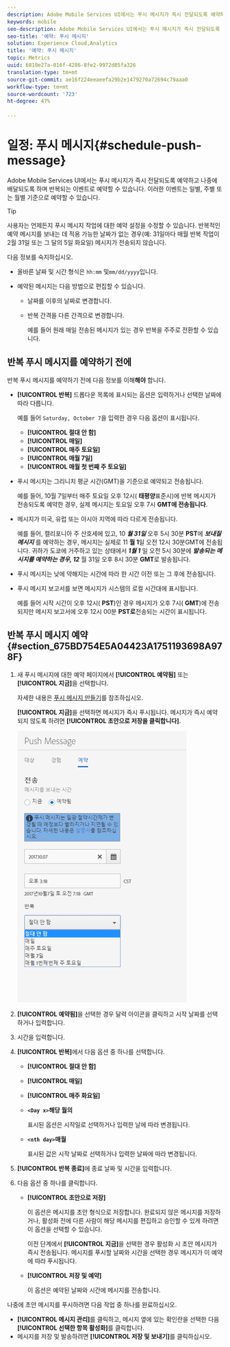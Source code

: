 ```yaml
---
description: Adobe Mobile Services UI에서는 푸시 메시지가 즉시 전달되도록 예약하고 나중에 배달되도록 하며 반복되는 이벤트로 예약할 수 있습니다. 이러한 이벤트는 일별, 주별 또는 월별 기준으로 예약할 수 있습니다.
keywords: mobile
seo-description: Adobe Mobile Services UI에서는 푸시 메시지가 즉시 전달되도록 예약하고 나중에 배달되도록 하며 반복되는 이벤트로 예약할 수 있습니다. 이러한 이벤트는 일별, 주별 또는 월별 기준으로 예약할 수 있습니다.
seo-title: '예약: 푸시 메시지'
solution: Experience Cloud,Analytics
title: '예약: 푸시 메시지'
topic: Metrics
uuid: 6810e27a-016f-4286-8fe2-9972d85fa326
translation-type: tm+mt
source-git-commit: ae16f224eeaeefa29b2e1479270a72694c79aaa0
workflow-type: tm+mt
source-wordcount: '723'
ht-degree: 47%

---
```



# 일정: 푸시 메시지{#schedule-push-message}

Adobe Mobile Services UI에서는 푸시 메시지가 즉시 전달되도록 예약하고 나중에 배달되도록 하며 반복되는 이벤트로 예약할 수 있습니다. 이러한 이벤트는 일별, 주별 또는 월별 기준으로 예약할 수 있습니다.

>[!TIP]
>
>사용자는 언제든지 푸시 메시지 작업에 대한 예약 설정을 수정할 수 있습니다. 반복적인 예약 메시지를 보내는 데 적용 가능한 날짜가 없는 경우(예: 31일마다 매월 반복 작업이 2월 31일 또는 그 달의 5일 화요일) 메시지가 전송되지 않습니다.

다음 정보를 숙지하십시오.

* 올바른 날짜 및 시간 형식은 `hh:mm` 및`mm/dd/yyyy`입니다.

* 예약된 메시지는 다음 방법으로 편집할 수 있습니다.

   * 날짜를 이후의 날짜로 변경합니다.
   * 반복 간격을 다른 간격으로 변경합니다.

      예를 들어 원래 매일 전송된 메시지가 있는 경우 반복을 주주로 전환할 수 있습니다.

## 반복 푸시 메시지를 예약하기 전에

반복 푸시 메시지를 예약하기 전에 다음 정보를 이해&#x200B;**해야** 합니다.

* **[!UICONTROL 반복]** 드롭다운 목록에 표시되는 옵션은 입력하거나 선택한 날짜에 따라 다릅니다.

   예를 들어 `Saturday, October 7`을 입력한 경우 다음 옵션이 표시됩니다.

   * **[!UICONTROL 절대 안 함]**
   * **[!UICONTROL 매일]**
   * **[!UICONTROL 매주 토요일]**
   * **[!UICONTROL 매월 7일]**
   * **[!UICONTROL 매월 첫 번째 주 토요일]**

* 푸시 메시지는 그리니치 평균 시간(GMT)을 기준으로 예약되고 전송됩니다.

   예를 들어, 10월 7일부터 매주 토요일 오후 12시( **태평양**&#x200B;표준시)에 반복 메시지가 전송되도록 예약한 경우, 실제 메시지는 토요일 오후 7시 **GMT에 전송됩니다**.
* 메시지가 미국, 유럽 또는 아시아 지역에 따라 다르게 전송됩니다.

   예를 들어, 캘리포니아 주 산호세에 있고, 10 ***월 31일*** 오후 5시 30분 **PST**&#x200B;에 ***보내질 메시지*** 를 예약하는 경우, 메시지는 실제로 11 **월 1**&#x200B;일 오전 12시 30분GMT에 전송됩니다. 귀하가 도쿄에 거주하고 있는 상태에서 ***1월 1*** 일 오전 5시 30분에 ***발송되는 메시지를 예약하는 경우, 12*** 월 31일 오후 8시 30분 **GMT**&#x200B;로 발송됩니다.
* 푸시 메시지는 낮에 약해지는 시간에 따라 한 시간 이전 또는 그 후에 전송됩니다.
* 푸시 메시지 보고서를 보면 메시지가 시스템의 로컬 시간대에 표시됩니다.

   예를 들어 시작 시간이 오후 12시( **PST**)인 경우 메시지가 오후 7시( **GMT**)에 전송되지만 메시지 보고서에 오후 12시 00분 **PST로**&#x200B;전송되는 시간이 표시됩니다.

## 반복 푸시 메시지 예약 {#section_675BD754E5A04423A1751193698A978F}

1. 새 푸시 메시지에 대한 예약 페이지에서 **[!UICONTROL 예약됨]** 또는 **[!UICONTROL 지금]**&#x200B;을 선택합니다.

   자세한 내용은 [푸시 메시지 만들기](/help/using/in-app-messaging/t-create-push-message/t-create-push-message.md)를 참조하십시오.

   **[!UICONTROL 지금]**&#x200B;을 선택하면 메시지가 즉시 푸시됩니다. 메시지가 즉시 예약되지 않도록 하려면 **[!UICONTROL 초안으로 저장을 클릭합니다]**.

   ![](assets/schedule-push-message.png)

1. **[!UICONTROL 예약됨]**&#x200B;을 선택한 경우 달력 아이콘을 클릭하고 시작 날짜를 선택하거나 입력합니다.
1. 시간을 입력합니다. 
1. **[!UICONTROL 반복]**&#x200B;에서 다음 옵션 중 하나를 선택합니다.

   * **[!UICONTROL 절대 안 함]**
   * **[!UICONTROL 매일]**
   * **[!UICONTROL 매주 화요일]**
   * **`<Day x>`해당 월의**

      표시된 옵션은 시작일로 선택하거나 입력한 날에 따라 변경됩니다.
   * **`<nth day>`매월**

      표시된 값은 시작 날짜로 선택하거나 입력한 날짜에 따라 변경됩니다.

1. **[!UICONTROL 반복 종료]**&#x200B;에 종료 날짜 및 시간을 입력합니다.
1. 다음 옵션 중 하나를 클릭합니다.

   * **[!UICONTROL 초안으로 저장]**

      이 옵션은 메시지를 초안 형식으로 저장합니다. 완료되지 않은 메시지를 저장하거나, 활성화 전에 다른 사람이 해당 메시지를 편집하고 승인할 수 있게 하려면 이 옵션을 선택할 수 있습니다.

      이전 단계에서 **[!UICONTROL 지금]**&#x200B;을 선택한 경우 활성화 시 초안 메시지가 즉시 전송됩니다. 메시지를 푸시할 날짜와 시간을 선택한 경우 메시지가 이 예약에 따라 푸시됩니다.

   * **[!UICONTROL 저장 및 예약]**

      이 옵션은 예약된 날짜와 시간에 메시지를 전송합니다.

나중에 초안 메시지를 푸시하려면 다음 작업 중 하나를 완료하십시오.

* **[!UICONTROL 메시지 관리]**&#x200B;를 클릭하고, 메시지 옆에 있는 확인란을 선택한 다음 **[!UICONTROL 선택한 항목 활성화]**&#x200B;를 클릭합니다.
* 메시지를 저장 및 발송하려면 **[!UICONTROL 저장 및 보내기]**&#x200B;를 클릭하십시오.
